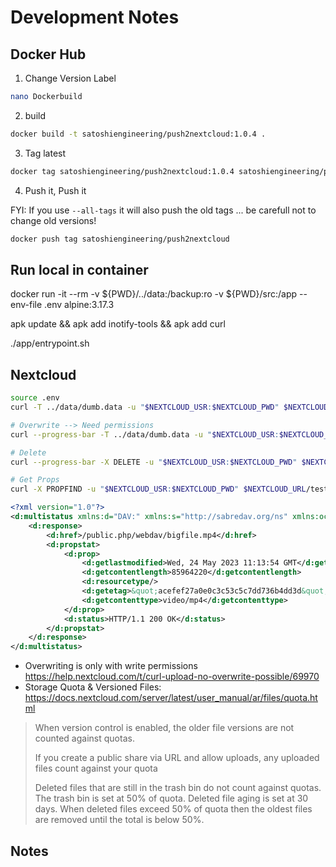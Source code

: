# Development Notes

## Docker Hub

1. Change Version Label

```bash
nano Dockerbuild
```
2. build
```bash
docker build -t satoshiengineering/push2nextcloud:1.0.4 .
```

3. Tag latest
```bash
docker tag satoshiengineering/push2nextcloud:1.0.4 satoshiengineering/push2nextcloud
```

4. Push it, Push it

FYI: If you use `--all-tags` it will also push the old tags ... be carefull not to change old versions!

```bash
docker push tag satoshiengineering/push2nextcloud
```

## Run local in container

docker run -it --rm -v ${PWD}/../data:/backup:ro -v ${PWD}/src:/app --env-file .env alpine:3.17.3

apk update && apk add inotify-tools && apk add curl

./app/entrypoint.sh

## Nextcloud

```bash
source .env
curl -T ../data/dumb.data -u "$NEXTCLOUD_USR:$NEXTCLOUD_PWD" $NEXTCLOUD_URL/test.data

# Overwrite --> Need permissions
curl --progress-bar -T ../data/dumb.data -u "$NEXTCLOUD_USR:$NEXTCLOUD_PWD" -H 'X-Method-Override: PUT' $NEXTCLOUD_URL/test.data

# Delete
curl --progress-bar -X DELETE -u "$NEXTCLOUD_USR:$NEXTCLOUD_PWD" $NEXTCLOUD_URL/test.data

# Get Props
curl -X PROPFIND -u "$NEXTCLOUD_USR:$NEXTCLOUD_PWD" $NEXTCLOUD_URL/test.data
```

```xml
<?xml version="1.0"?>
<d:multistatus xmlns:d="DAV:" xmlns:s="http://sabredav.org/ns" xmlns:oc="http://owncloud.org/ns" xmlns:nc="http://nextcloud.org/ns">
    <d:response>
        <d:href>/public.php/webdav/bigfile.mp4</d:href>
        <d:propstat>
            <d:prop>
                <d:getlastmodified>Wed, 24 May 2023 11:13:54 GMT</d:getlastmodified>
                <d:getcontentlength>85964220</d:getcontentlength>
                <d:resourcetype/>
                <d:getetag>&quot;acefef27a0e0c3c53c5c7dd736b4dd3d&quot;</d:getetag>
                <d:getcontenttype>video/mp4</d:getcontenttype>
            </d:prop>
            <d:status>HTTP/1.1 200 OK</d:status>
        </d:propstat>
    </d:response>
</d:multistatus>
```

- Overwriting is only with write permissions https://help.nextcloud.com/t/curl-upload-no-overwrite-possible/69970
- Storage Quota & Versioned Files: https://docs.nextcloud.com/server/latest/user_manual/ar/files/quota.html
> When version control is enabled, the older file versions are not counted against quotas.
> 
> If you create a public share via URL and allow uploads, any uploaded files count against your quota
> 
> Deleted files that are still in the trash bin do not count against quotas. The trash bin is set at 50% of quota. Deleted file aging is set at 30 days. When deleted files exceed 50% of quota then the oldest files are removed until the total is below 50%.

## Notes